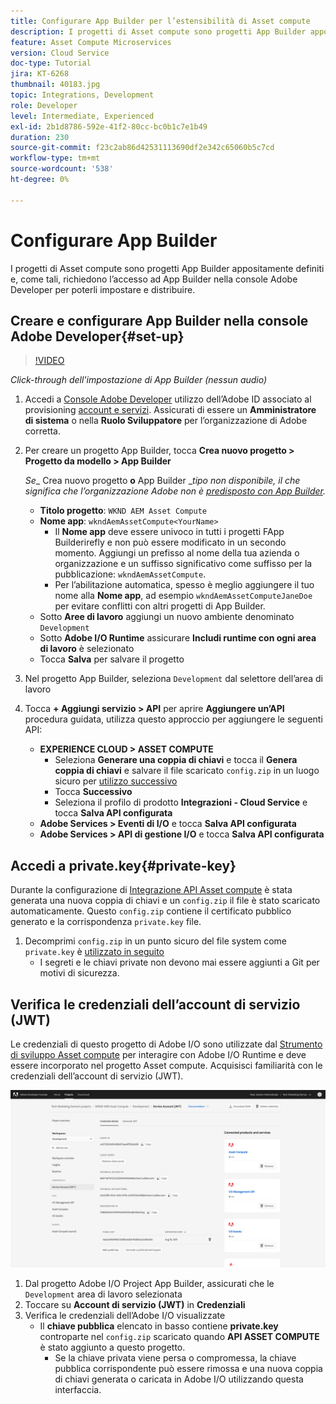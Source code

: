```yaml
---
title: Configurare App Builder per l’estensibilità di Asset compute
description: I progetti di Asset compute sono progetti App Builder appositamente definiti e, come tali, richiedono l’accesso ad App Builder nella console Adobe Developer per poterli impostare e distribuire.
feature: Asset Compute Microservices
version: Cloud Service
doc-type: Tutorial
jira: KT-6268
thumbnail: 40183.jpg
topic: Integrations, Development
role: Developer
level: Intermediate, Experienced
exl-id: 2b1d8786-592e-41f2-80cc-bc0b1c7e1b49
duration: 230
source-git-commit: f23c2ab86d42531113690df2e342c65060b5c7cd
workflow-type: tm+mt
source-wordcount: '538'
ht-degree: 0%

---
```


# Configurare App Builder

I progetti di Asset compute sono progetti App Builder appositamente definiti e, come tali, richiedono l’accesso ad App Builder nella console Adobe Developer per poterli impostare e distribuire.

## Creare e configurare App Builder nella console Adobe Developer{#set-up}

>[!VIDEO](https://video.tv.adobe.com/v/40183?quality=12&learn=on)

_Click-through dell&#39;impostazione di App Builder (nessun audio)_

1. Accedi a [Console Adobe Developer](https://console.adobe.io) utilizzo dell’Adobe ID associato al provisioning [account e servizi](./accounts-and-services.md). Assicurati di essere un __Amministratore di sistema__ o nella __Ruolo Sviluppatore__ per l’organizzazione di Adobe corretta.
1. Per creare un progetto App Builder, tocca __Crea nuovo progetto > Progetto da modello > App Builder__

   _Se__ Crea nuovo progetto __o__ App Builder __tipo non disponibile, il che significa che l’organizzazione Adobe non è [predisposto con App Builder](#request-adobe-project-app-builder)._

   + __Titolo progetto__: `WKND AEM Asset Compute`
   + __Nome app__: `wkndAemAssetCompute<YourName>`
      + Il __Nome app__ deve essere univoco in tutti i progetti FApp Builderirefly e non può essere modificato in un secondo momento. Aggiungi un prefisso al nome della tua azienda o organizzazione e un suffisso significativo come suffisso per la pubblicazione: `wkndAemAssetCompute`.
      + Per l’abilitazione automatica, spesso è meglio aggiungere il tuo nome alla __Nome app__, ad esempio `wkndAemAssetComputeJaneDoe` per evitare conflitti con altri progetti di App Builder.
   + Sotto __Aree di lavoro__ aggiungi un nuovo ambiente denominato `Development`
   + Sotto __Adobe I/O Runtime__ assicurare __Includi runtime con ogni area di lavoro__ è selezionato
   + Tocca __Salva__ per salvare il progetto
1. Nel progetto App Builder, seleziona `Development` dal selettore dell’area di lavoro
1. Tocca __+ Aggiungi servizio > API__ per aprire __Aggiungere un’API__ procedura guidata, utilizza questo approccio per aggiungere le seguenti API:

   + __EXPERIENCE CLOUD > ASSET COMPUTE__
      + Seleziona __Generare una coppia di chiavi__ e tocca il __Genera coppia di chiavi__ e salvare il file scaricato `config.zip` in un luogo sicuro per [utilizzo successivo](#private-key)
      + Tocca __Successivo__
      + Seleziona il profilo di prodotto __Integrazioni - Cloud Service__ e tocca __Salva API configurata__
   + __Adobe Services > Eventi di I/O__ e tocca __Salva API configurata__
   + __Adobe Services > API di gestione I/O__ e tocca __Salva API configurata__

## Accedi a private.key{#private-key}

Durante la configurazione di [Integrazione API Asset compute](#set-up) è stata generata una nuova coppia di chiavi e un `config.zip` il file è stato scaricato automaticamente. Questo `config.zip` contiene il certificato pubblico generato e la corrispondenza `private.key` file.

1. Decomprimi `config.zip` in un punto sicuro del file system come `private.key` è [utilizzato in seguito](../develop/environment-variables.md)
   + I segreti e le chiavi private non devono mai essere aggiunti a Git per motivi di sicurezza.

## Verifica le credenziali dell’account di servizio (JWT)

Le credenziali di questo progetto di Adobe I/O sono utilizzate dal [Strumento di sviluppo Asset compute](../develop/development-tool.md) per interagire con Adobe I/O Runtime e deve essere incorporato nel progetto Asset compute. Acquisisci familiarità con le credenziali dell’account di servizio (JWT).

![Credenziali dell’account del servizio Adobe Developer](./assets/app-builder/service-account.png)

1. Dal progetto Adobe I/O Project App Builder, assicurati che le `Development` area di lavoro selezionata
1. Toccare su __Account di servizio (JWT)__ in __Credenziali__
1. Verifica le credenziali dell’Adobe I/O visualizzate
   + Il __chiave pubblica__ elencato in basso contiene __private.key__ controparte nel `config.zip` scaricato quando __API ASSET COMPUTE__ è stato aggiunto a questo progetto.
      + Se la chiave privata viene persa o compromessa, la chiave pubblica corrispondente può essere rimossa e una nuova coppia di chiavi generata o caricata in Adobe I/O utilizzando questa interfaccia.
